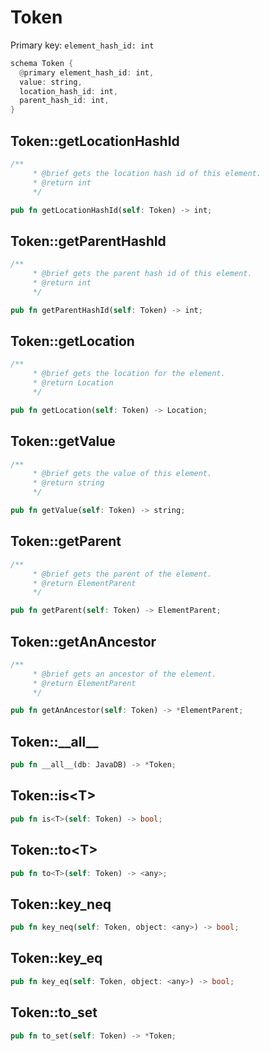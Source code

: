 # Token

Primary key: `element_hash_id: int`

```rust
schema Token {
  @primary element_hash_id: int,
  value: string,
  location_hash_id: int,
  parent_hash_id: int,
}
```
## Token::getLocationHashId

```rust
/**
     * @brief gets the location hash id of this element.
     * @return int
     */
```
```rust
pub fn getLocationHashId(self: Token) -> int;
```
## Token::getParentHashId

```rust
/**
     * @brief gets the parent hash id of this element.
     * @return int
     */
```
```rust
pub fn getParentHashId(self: Token) -> int;
```
## Token::getLocation

```rust
/**
     * @brief gets the location for the element.
     * @return Location
     */
```
```rust
pub fn getLocation(self: Token) -> Location;
```
## Token::getValue

```rust
/**
     * @brief gets the value of this element.
     * @return string
     */
```
```rust
pub fn getValue(self: Token) -> string;
```
## Token::getParent

```rust
/**
     * @brief gets the parent of the element.
     * @return ElementParent 
     */
```
```rust
pub fn getParent(self: Token) -> ElementParent;
```
## Token::getAnAncestor

```rust
/**
     * @brief gets an ancestor of the element.
     * @return ElementParent 
     */
```
```rust
pub fn getAnAncestor(self: Token) -> *ElementParent;
```
## Token::\_\_all\_\_

```rust
pub fn __all__(db: JavaDB) -> *Token;
```
## Token::is\<T\>

```rust
pub fn is<T>(self: Token) -> bool;
```
## Token::to\<T\>

```rust
pub fn to<T>(self: Token) -> <any>;
```
## Token::key\_neq

```rust
pub fn key_neq(self: Token, object: <any>) -> bool;
```
## Token::key\_eq

```rust
pub fn key_eq(self: Token, object: <any>) -> bool;
```
## Token::to\_set

```rust
pub fn to_set(self: Token) -> *Token;
```

